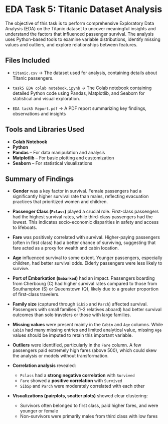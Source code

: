 # EDA Task 5: Titanic Dataset Analysis

The objective of this task is to perform comprehensive Exploratory Data Analysis (EDA) on the Titanic dataset to uncover meaningful insights and understand the factors that influenced passenger survival. The analysis uses Python-based tools to examine variable distributions, identify missing values and outliers, and explore relationships between features.

## Files Included

- `titanic.csv` → The dataset used for analysis, containing details about Titanic passengers.

- `task5 EDA colab notebook.ipynb` → The Colab notebook containing detailed Python code using Pandas, Matplotlib, and Seaborn for statistical and visual exploration.

- `EDA task5 Report.pdf` → A PDF report summarizing key findings, observations and insights

## Tools and Libraries Used

- **Colab Notebook**
- **Python**
- **Pandas** – For data manipulation and analysis
- **Matplotlib** – For basic plotting and customization
- **Seaborn** – For statistical visualizations

## Summary of Findings

- **Gender** was a key factor in survival. Female passengers had a significantly higher survival rate than males, reflecting evacuation practices that prioritized women and children.

- **Passenger Class (`Pclass`)** played a crucial role. First-class passengers had the highest survival rates, while third-class passengers had the lowest. This indicates socio-economic disparities in safety and access to lifeboats.

- **Fare** was positively correlated with survival. Higher-paying passengers (often in first class) had a better chance of surviving, suggesting that fare acted as a proxy for wealth and cabin location.

- **Age** influenced survival to some extent. Younger passengers, especially children, had better survival odds. Elderly passengers were less likely to survive.

- **Port of Embarkation (`Embarked`)** had an impact. Passengers boarding from Cherbourg (C) had higher survival rates compared to those from Southampton (S) or Queenstown (Q), likely due to a greater proportion of first-class travelers.

- **Family size** (captured through `SibSp` and `Parch`) affected survival. Passengers with small families (1–2 relatives aboard) had better survival outcomes than solo travelers or those with large families.

- **Missing values** were present mainly in the `Cabin` and `Age` columns. While `Cabin` had many missing entries and limited analytical value, missing `Age` values should be imputed to retain this important variable.

- **Outliers** were identified, particularly in the `Fare` column. A few passengers paid extremely high fares (above 500), which could skew the analysis or models without transformation.

- **Correlation analysis** revealed:
  - `Pclass` had a **strong negative correlation** with `Survived`
  - `Fare` showed a **positive correlation** with `Survived`
  - `SibSp` and `Parch` were moderately correlated with each other

- **Visualizations (pairplots, scatter plots)** showed clear clustering:
  - Survivors often belonged to first class, paid higher fares, and were younger or female
  - Non-survivors were primarily males from third class with low fares
